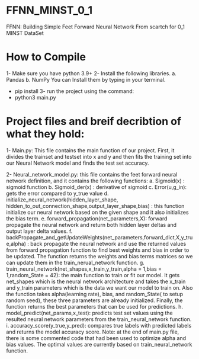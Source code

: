 # FFNN_MINST_0_1
FFNN: Building Simple Feet Forward Neural Network From scartch for 0_1 MINST DataSet
# How to Compile
1-	Make sure you have python 3.9+
2-	Install the following libraries.
a.	Pandas
b.	NumPy
You can Install them by typing in your terminal. 
-	pip install <name of library above>
3-	run the project using the command:
-	python3 main.py

# Project files and breif decribtion of what they hold:

1-	Main.py:
 This file contains the main function of our project. First, it divides the trainset and testset into x and y and then fits the training set into our Neural Network model and finds the test set accuracy. 

2-	Neural_network_model.py: this file contains the feet forward neural network definition, and it contains the following functions: 
a.	Sigmoid(x) : sigmoid function
b.	Sigmoid_der(x) : derivative of sigmoid 
c.	Error(u,g_in): gets the error compared to y_true value
d.	initialize_neural_network(hidden_layer_shape, hidden_to_out_connection_shape,output_layer_shape,bias) : this function initialize our neural network based on the given shape and it also initializes the bias term.
e.	forward_propagation(net_parameters,X): forward propagate the neural network and return both hidden layer deltas and output layer delta values.
f.	backPropagate_and_getUpdateWeights(net_parameters,forward_dict,X,y_true,alpha) : back propagate the neural network and use the returned values from forward propagation function to find best weights and bias in order to be updated. The function returns the weights and bias terms matrices so we can update them in the train_nerual_network function.
g.	train_neural_network(net_shapes,x_train,y_train,alpha = 1,bias = 1,random_State = 42): the main function to train or fit our model. It gets net_shapes which is the neural network architecture and takes the x_train and y_train parameters which is the data we want our model to train on. Also the function takes alpha(learning rate), bias, and random_State( to setup random seed), these three parameters are already initialized. Finally, the function returns the best parameters that can be used for predictions.
h.	model_predict(net_params,x_test): predicts test set values using the resulted neural network parameters from the train_neural_network function. 
i.	accuracy_score(y_true,y_pred): compares true labels with predicted labels and returns the model accuracy score.
Note: at the end of main.py file, there is some commented code that had been used to optimize alpha and bias values. The optimal values are currently based on train_neural_network function. 
